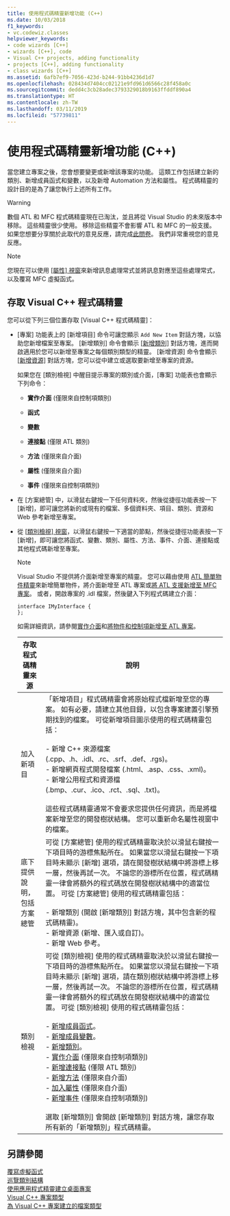 ```yaml
---
title: 使用程式碼精靈新增功能 (C++)
ms.date: 10/03/2018
f1_keywords:
- vc.codewiz.classes
helpviewer_keywords:
- code wizards [C++]
- wizards [C++], code
- Visual C++ projects, adding functionality
- projects [C++], adding functionality
- class wizards [C++]
ms.assetid: 6afb7ef9-7056-423d-b244-91bb4236d1d7
ms.openlocfilehash: 028434d7404cc02121e9fd961d6566c28f458a0c
ms.sourcegitcommit: dedd4c3cb28adec3793329018b9163ffddf890a4
ms.translationtype: HT
ms.contentlocale: zh-TW
ms.lasthandoff: 03/11/2019
ms.locfileid: "57739811"
---
```

# <a name="adding-functionality-with-code-wizards-c"></a>使用程式碼精靈新增功能 (C++)

當您建立專案之後，您會想要變更或新增該專案的功能。 這類工作包括建立新的類別、新增成員函式和變數，以及新增 Automation 方法和屬性。 程式碼精靈的設計目的是為了讓您執行上述所有工作。

> [!WARNING]
> 數個 ATL 和 MFC 程式碼精靈現在已淘汰，並且將從 Visual Studio 的未來版本中移除。 這些精靈很少使用。 移除這些精靈不會影響 ATL 和 MFC 的一般支援。 如果您想要分享關於此取代的意見反應，請完成[此問卷](https://www.surveymonkey.com/r/QDWKKCN)。 我們非常重視您的意見反應。

> [!NOTE]
>  您現在可以使用 [[屬性] 視窗](/visualstudio/ide/reference/properties-window)來新增訊息處理常式並將訊息對應至這些處理常式，以及覆寫 MFC 虛擬函式。

## <a name="accessing-visual-c-code-wizards"></a>存取 Visual C++ 程式碼精靈

您可以從下列三個位置存取 [Visual C++ 程式碼精靈]：

- [專案] 功能表上的 [新增項目] 命令可讓您顯示 `Add New Item` 對話方塊，以協助您新增檔案至專案。 [新增類別] 命令會顯示 [[新增類別]](../ide/add-class-dialog-box.md) 對話方塊，進而開啟適用於您可以新增至專案之每個類別類型的精靈。 [新增資源] 命令會顯示 [[新增資源]](../windows/add-resource-dialog-box.md) 對話方塊，您可以從中建立或選取要新增至專案的資源。

   如果您在 [類別檢視] 中醒目提示專案的類別或介面，[專案] 功能表也會顯示下列命令：

   - **實作介面** (僅限來自控制項類別)

   - **函式**

   - **變數**

   - **連接點** (僅限 ATL 類別)

   - **方法** (僅限來自介面)

   - **屬性** (僅限來自介面)

   - **事件** (僅限來自控制項類別)

- 在 [方案總管] 中，以滑鼠右鍵按一下任何資料夾，然後從捷徑功能表按一下 [新增]，即可讓您將新的或現有的檔案、多個資料夾、項目、類別、資源和 Web 參考新增至專案。

- 從 [[類別檢視] 視窗](/visualstudio/ide/viewing-the-structure-of-code)，以滑鼠右鍵按一下適當的節點，然後從捷徑功能表按一下 [新增]，即可讓您將函式、變數、類別、屬性、方法、事件、介面、連接點或其他程式碼新增至專案。

   > [!NOTE]
   > Visual Studio 不提供將介面新增至專案的精靈。 您可以藉由使用 [ATL 簡單物件精靈](../atl/reference/atl-simple-object-wizard.md)來新增簡單物件，將介面新增至 ATL 專案或[將 ATL 支援新增至 MFC 專案](../mfc/reference/adding-atl-support-to-your-mfc-project.md)。 或者，開啟專案的 .idl 檔案，然後鍵入下列程式碼建立介面：

    ```IDL
    interface IMyInterface {
    };
    ```

   如需詳細資訊，請參閱[實作介面](../ide/implementing-an-interface-visual-cpp.md)和[將物件和控制項新增至 ATL 專案](../atl/reference/adding-objects-and-controls-to-an-atl-project.md)。

   |存取程式碼精靈來源|說明|
   |-----------------------------|-----------------|
   |加入新項目|「新增項目」程式碼精靈會將原始程式檔新增至您的專案。 如有必要，請建立其他目錄，以包含專案建置引擎預期找到的檔案。 可從新增項目圖示使用的程式碼精靈包括：<br /><br />- 新增 C++ 來源檔案 (.cpp、.h、.idl、.rc、.srf、.def、.rgs)。<br />- 新增網頁程式開發檔案 (.html、.asp、.css、.xml)。<br />- 新增公用程式和資源檔 (.bmp、.cur、.ico、.rct、.sql、.txt)。<br /><br />這些程式碼精靈通常不會要求您提供任何資訊，而是將檔案新增至您的開發樹狀結構。 您可以重新命名屬性視窗中的檔案。|
   |底下提供說明，包括方案總管|可從 [方案總管] 使用的程式碼精靈取決於以滑鼠右鍵按一下項目時的游標焦點所在。 如果當您以滑鼠右鍵按一下項目時未顯示 [新增] 選項，請在開發樹狀結構中將游標上移一層，然後再試一次。 不論您的游標所在位置，程式碼精靈一律會將額外的程式碼放在開發樹狀結構中的適當位置。 可從 [方案總管] 使用的程式碼精靈包括：<br /><br />- 新增類別 (開啟 [新增類別] 對話方塊，其中包含新的程式碼精靈)。<br />- 新增資源 (新增、匯入或自訂)。<br />- 新增 Web 參考。|
   |類別檢視|可從 [類別檢視] 使用的程式碼精靈取決於以滑鼠右鍵按一下項目時的游標焦點所在。 如果當您以滑鼠右鍵按一下項目時未顯示 [新增] 選項，請在類別樹狀結構中將游標上移一層，然後再試一次。 不論您的游標所在位置，程式碼精靈一律會將額外的程式碼放在開發樹狀結構中的適當位置。 可從 [類別檢視] 使用的程式碼精靈包括：<br /><br />- [新增成員函式](../ide/adding-a-member-function-visual-cpp.md)。<br />- [新增成員變數](../ide/adding-a-member-variable-visual-cpp.md)。<br />- [新增類別](../ide/adding-a-class-visual-cpp.md)。<br />- [實作介面](../ide/implement-interface-wizard.md) (僅限來自控制項類別)<br />- [新增連接點](../ide/implement-connection-point-wizard.md) (僅限 ATL 類別)<br />- [新增方法](../ide/add-method-wizard.md) (僅限來自介面)<br />- [加入屬性](../ide/names-add-property-wizard.md) (僅限來自介面)<br />- [新增事件](../ide/add-event-wizard.md) (僅限來自控制項類別)<br /><br />選取 [新增類別] 會開啟 [新增類別] 對話方塊，讓您存取所有新的「新增類別」程式碼精靈。|

## <a name="see-also"></a>另請參閱

[覆寫虛擬函式](../ide/overriding-a-virtual-function-visual-cpp.md)<br>
[巡覽類別結構](../ide/navigating-the-class-structure-visual-cpp.md)<br>
[使用應用程式精靈建立桌面專案](../ide/creating-desktop-projects-by-using-application-wizards.md)<br>
[Visual C++ 專案類型](../ide/visual-cpp-project-types.md)<br>
[為 Visual C++ 專案建立的檔案類型](../ide/file-types-created-for-visual-cpp-projects.md)
